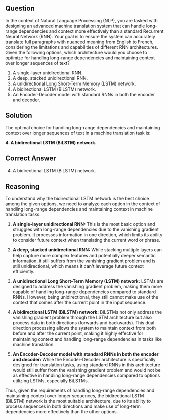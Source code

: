 ## Question
In the context of Natural Language Processing (NLP), you are tasked with designing an advanced machine translation system that can handle long-range dependencies and context more effectively than a standard Recurrent Neural Network (RNN). Your goal is to ensure the system can accurately translate full paragraphs with nuanced meaning from English to French, considering the limitations and capabilities of different RNN architectures. Given the following options, which architecture would you choose to optimize for handling long-range dependencies and maintaining context over longer sequences of text?

1. A single-layer unidirectional RNN.
2. A deep, stacked unidirectional RNN.
3. A unidirectional Long Short-Term Memory (LSTM) network.
4. A bidirectional LSTM (BiLSTM) network.
5. An Encoder-Decoder model with standard RNNs in both the encoder and decoder.

## Solution
The optimal choice for handling long-range dependencies and maintaining context over longer sequences of text in a machine translation task is:

**4. A bidirectional LSTM (BiLSTM) network.**

## Correct Answer
4. A bidirectional LSTM (BiLSTM) network.

## Reasoning
To understand why the bidirectional LSTM network is the best choice among the given options, we need to analyze each option in the context of handling long-range dependencies and maintaining context in machine translation tasks:

1. **A single-layer unidirectional RNN:** This is the most basic option and struggles with long-range dependencies due to the vanishing gradient problem. It processes information in one direction, which limits its ability to consider future context when translating the current word or phrase.

2. **A deep, stacked unidirectional RNN:** While stacking multiple layers can help capture more complex features and potentially deeper semantic information, it still suffers from the vanishing gradient problem and is still unidirectional, which means it can't leverage future context efficiently.

3. **A unidirectional Long Short-Term Memory (LSTM) network:** LSTMs are designed to address the vanishing gradient problem, making them more capable of handling long-range dependencies compared to standard RNNs. However, being unidirectional, they still cannot make use of the context that comes after the current point in the input sequence.

4. **A bidirectional LSTM (BiLSTM) network:** BiLSTMs not only address the vanishing gradient problem through the LSTM architecture but also process data in both directions (forwards and backwards). This dual-direction processing allows the system to maintain context from both before and after the current point, making it highly effective for maintaining context and handling long-range dependencies in tasks like machine translation.

5. **An Encoder-Decoder model with standard RNNs in both the encoder and decoder:** While the Encoder-Decoder architecture is specifically designed for translation tasks, using standard RNNs in this architecture would still suffer from the vanishing gradient problem and would not be as effective in handling long-range dependencies compared to options utilizing LSTMs, especially BiLSTMs.

Thus, given the requirements of handling long-range dependencies and maintaining context over longer sequences, the bidirectional LSTM (BiLSTM) network is the most suitable architecture, due to its ability to process sequences in both directions and make use of long-term dependencies more effectively than the other options.